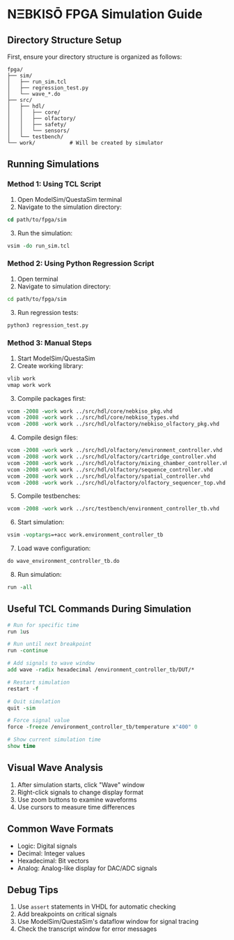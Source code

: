 # NΞBKISŌ FPGA Simulation Guide

## Directory Structure Setup
First, ensure your directory structure is organized as follows:
```
fpga/
├── sim/
│   ├── run_sim.tcl
│   ├── regression_test.py
│   └── wave_*.do
├── src/
│   ├── hdl/
│   │   ├── core/
│   │   ├── olfactory/
│   │   ├── safety/
│   │   └── sensors/
│   └── testbench/
└── work/           # Will be created by simulator
```

## Running Simulations

### Method 1: Using TCL Script
1. Open ModelSim/QuestaSim terminal
2. Navigate to the simulation directory:
```tcl
cd path/to/fpga/sim
```

3. Run the simulation:
```tcl
vsim -do run_sim.tcl
```

### Method 2: Using Python Regression Script
1. Open terminal
2. Navigate to simulation directory:
```bash
cd path/to/fpga/sim
```

3. Run regression tests:
```bash
python3 regression_test.py
```

### Method 3: Manual Steps
1. Start ModelSim/QuestaSim
2. Create working library:
```tcl
vlib work
vmap work work
```

3. Compile packages first:
```tcl
vcom -2008 -work work ../src/hdl/core/nebkiso_pkg.vhd
vcom -2008 -work work ../src/hdl/core/nebkiso_types.vhd
vcom -2008 -work work ../src/hdl/olfactory/nebkiso_olfactory_pkg.vhd
```

4. Compile design files:
```tcl
vcom -2008 -work work ../src/hdl/olfactory/environment_controller.vhd
vcom -2008 -work work ../src/hdl/olfactory/cartridge_controller.vhd
vcom -2008 -work work ../src/hdl/olfactory/mixing_chamber_controller.vhd
vcom -2008 -work work ../src/hdl/olfactory/sequence_controller.vhd
vcom -2008 -work work ../src/hdl/olfactory/spatial_controller.vhd
vcom -2008 -work work ../src/hdl/olfactory/olfactory_sequencer_top.vhd
```

5. Compile testbenches:
```tcl
vcom -2008 -work work ../src/testbench/environment_controller_tb.vhd
```

6. Start simulation:
```tcl
vsim -voptargs=+acc work.environment_controller_tb
```

7. Load wave configuration:
```tcl
do wave_environment_controller_tb.do
```

8. Run simulation:
```tcl
run -all
```

## Useful TCL Commands During Simulation

```tcl
# Run for specific time
run 1us

# Run until next breakpoint
run -continue

# Add signals to wave window
add wave -radix hexadecimal /environment_controller_tb/DUT/*

# Restart simulation
restart -f

# Quit simulation
quit -sim

# Force signal value
force -freeze /environment_controller_tb/temperature x"400" 0

# Show current simulation time
show time
```

## Visual Wave Analysis
1. After simulation starts, click "Wave" window
2. Right-click signals to change display format
3. Use zoom buttons to examine waveforms
4. Use cursors to measure time differences

## Common Wave Formats
- Logic: Digital signals
- Decimal: Integer values
- Hexadecimal: Bit vectors
- Analog: Analog-like display for DAC/ADC signals

## Debug Tips
1. Use `assert` statements in VHDL for automatic checking
2. Add breakpoints on critical signals
3. Use ModelSim/QuestaSim's dataflow window for signal tracing
4. Check the transcript window for error messages